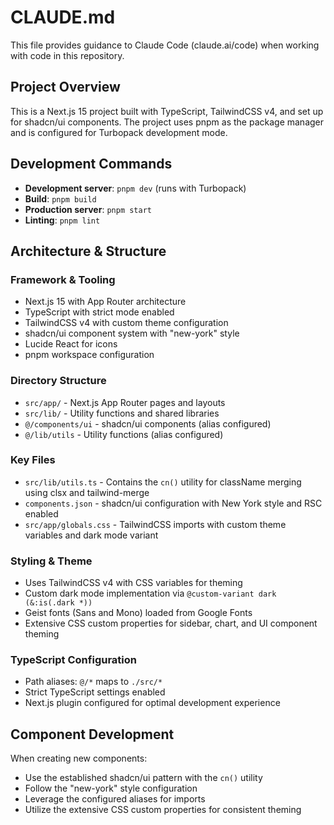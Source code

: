 # CLAUDE.md

This file provides guidance to Claude Code (claude.ai/code) when working with code in this repository.

## Project Overview

This is a Next.js 15 project built with TypeScript, TailwindCSS v4, and set up for shadcn/ui components. The project uses pnpm as the package manager and is configured for Turbopack development mode.

## Development Commands

- **Development server**: `pnpm dev` (runs with Turbopack)
- **Build**: `pnpm build`
- **Production server**: `pnpm start`
- **Linting**: `pnpm lint`

## Architecture & Structure

### Framework & Tooling
- Next.js 15 with App Router architecture
- TypeScript with strict mode enabled
- TailwindCSS v4 with custom theme configuration
- shadcn/ui component system with "new-york" style
- Lucide React for icons
- pnpm workspace configuration

### Directory Structure
- `src/app/` - Next.js App Router pages and layouts
- `src/lib/` - Utility functions and shared libraries
- `@/components/ui` - shadcn/ui components (alias configured)
- `@/lib/utils` - Utility functions (alias configured)

### Key Files
- `src/lib/utils.ts` - Contains the `cn()` utility for className merging using clsx and tailwind-merge
- `components.json` - shadcn/ui configuration with New York style and RSC enabled
- `src/app/globals.css` - TailwindCSS imports with custom theme variables and dark mode variant

### Styling & Theme
- Uses TailwindCSS v4 with CSS variables for theming
- Custom dark mode implementation via `@custom-variant dark (&:is(.dark *))`
- Geist fonts (Sans and Mono) loaded from Google Fonts
- Extensive CSS custom properties for sidebar, chart, and UI component theming

### TypeScript Configuration
- Path aliases: `@/*` maps to `./src/*`
- Strict TypeScript settings enabled
- Next.js plugin configured for optimal development experience

## Component Development

When creating new components:
- Use the established shadcn/ui pattern with the `cn()` utility
- Follow the "new-york" style configuration
- Leverage the configured aliases for imports
- Utilize the extensive CSS custom properties for consistent theming